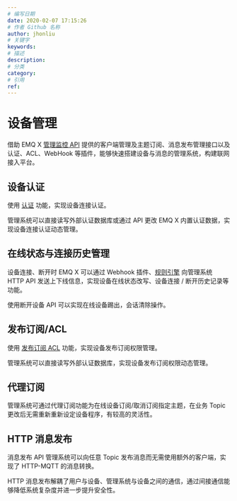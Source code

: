 ```yaml
---
# 编写日期
date: 2020-02-07 17:15:26
# 作者 Github 名称
author: jhonliu
# 关键字
keywords:
# 描述
description:
# 分类
category: 
# 引用
ref:
---
```


# 设备管理

借助 EMQ X [管理监控 API](../advanced/http-api.md) 提供的客户端管理及主题订阅、消息发布管理接口以及认证、ACL、WebHook 等插件，能够快速搭建设备与消息的管理系统，构建联网接入平台。



## 设备认证

使用 [认证](../advanced/auth.md) 功能，实现设备连接认证。

管理系统可以直接读写外部认证数据库或通过 API 更改 EMQ X 内置认证数据，实现设备连接认证动态管理。



## 在线状态与连接历史管理

设备连接、断开时 EMQ X 可以通过 Webhook 插件、[规则引擎](../rule/rule-engine.md) 向管理系统 HTTP API 发送上下线信息，实现设备在线状态改写、设备连接 / 断开历史记录等功能。

使用断开设备 API 可以实现在线设备踢出，会话清除操作。


## 发布订阅/ACL

使用 [发布订阅 ACL](../advanced/acl.md) 功能，实现设备发布订阅权限管理。

管理系统可以直接读写外部认证数据库，实现设备发布订阅权限动态管理。


## 代理订阅

管理系统可通过代理订阅功能为在线设备订阅/取消订阅指定主题，在业务 Topic 更改后无需重新重新设定设备程序，有较高的灵活性。


## HTTP 消息发布

消息发布 API 管理系统可以向任意 Topic 发布消息而无需使用额外的客户端，实现了 HTTP-MQTT 的消息转换。

HTTP 消息发布解耦了用户与设备、管理系统与设备之间的通信，通过间接通信能够降低系统复杂度并进一步提升安全性。


